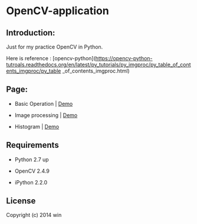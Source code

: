 OpenCV-application
==================


Introduction:
------------
Just for my practice OpenCV in Python.

Here is reference : [opencv-python](https://opencv-python-tutroals.readthedocs.org/en/latest/py_tutorials/py_imgproc/py_table_of_contents_imgproc/py_table    _of_contents_imgproc.html)


Page:
-----------

* Basic Operation   | [Demo](http://nbviewer.ipython.org/github/kylinfish/OpenCV-application/blob/master/opencv-Basic%20Operations.ipynb)

* Image processing  |  [Demo](http://nbviewer.ipython.org/github/kylinfish/OpenCV-application/blob/master/Image_processing.ipynb)

* Histogram  |  [Demo](http://nbviewer.ipython.org/github/kylinfish/OpenCV-application/blob/master/Histrogram%20.ipynb)



Requirements
------------
* Python 2.7 up

* OpenCV 2.4.9

* iPython 2.2.0


License
------------
Copyright (c) 2014 win 
